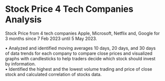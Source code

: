 # Stock Price 4 Tech Companies Analysis
Stock Price from 4 tech companies Apple, Microsoft, Netflix and, Google for 3 months since 7 Feb 2023 until 5 May 2023.

• Analyzed and identified moving averages 10 days, 20 days, and 30 days of data trends for each company to compare close prices and visualized graphs with candlesticks to help traders decide which stock should invest by information. <br>
• Identified the highest and the lowest volume trading and price of close stock and calculated correlation of stocks data.
